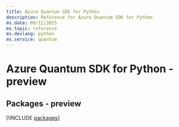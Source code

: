 ```yaml
---
title: Azure Quantum SDK for Python
description: Reference for Azure Quantum SDK for Python
ms.date: 09/12/2025
ms.topic: reference
ms.devlang: python
ms.service: quantum
---
```

# Azure Quantum SDK for Python - preview
## Packages - preview
[!INCLUDE [packages](quantum-index.md)]